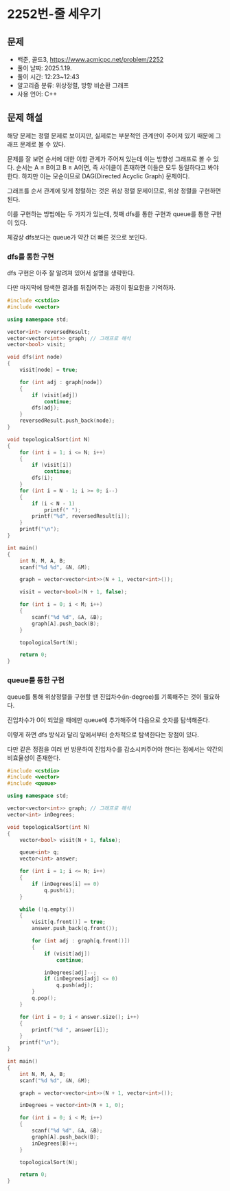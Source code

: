 # 2252번-줄 세우기

## 문제

- 백준, 골드3, https://www.acmicpc.net/problem/2252
- 풀이 날짜: 2025.1.19.
- 풀이 시간: 12:23~12:43
- 알고리즘 분류: 위상정렬, 방향 비순환 그래프
- 사용 언어: C++

## 문제 해설

해당 문제는 정렬 문제로 보이지만, 실제로는 부분적인 관계만이 주어져 있기 때문에 그래프 문제로 볼 수 있다.

문제를 잘 보면 순서에 대한 이항 관계가 주어져 있는데 이는 방향성 그래프로 볼 수 있다. 순서는 A ≤ B이고 B ≥ A이면, 즉 사이클이 존재하면 이들은 모두 동일하다고 봐야 한다. 하지만 이는 모순이므로 DAG(Directed Acyclic Graph) 문제이다.

그래프를 순서 관계에 맞게 정렬하는 것은 위상 정렬 문제이므로, 위상 정렬을 구현하면 된다.

이를 구현하는 방법에는 두 가지가 있는데, 첫째 dfs를 통한 구현과 queue를 통한 구현이 있다.

체감상 dfs보다는 queue가 약간 더 빠른 것으로 보인다.

### dfs를 통한 구현

dfs 구현은 아주 잘 알려져 있어서 설명을 생략한다.

다만 마지막에 탐색한 결과를 뒤집어주는 과정이 필요함을 기억하자.

```cpp
#include <cstdio>
#include <vector>

using namespace std;

vector<int> reversedResult;
vector<vector<int>> graph; // 그래프로 해석
vector<bool> visit;

void dfs(int node)
{
    visit[node] = true;

    for (int adj : graph[node])
    {
        if (visit[adj])
            continue;
        dfs(adj);
    }
    reversedResult.push_back(node);
}

void topologicalSort(int N)
{
    for (int i = 1; i <= N; i++)
    {
        if (visit[i])
            continue;
        dfs(i);
    }
    for (int i = N - 1; i >= 0; i--)
    {
        if (i < N - 1)
            printf(" ");
        printf("%d", reversedResult[i]);
    }
    printf("\n");
}

int main()
{
    int N, M, A, B;
    scanf("%d %d", &N, &M);

    graph = vector<vector<int>>(N + 1, vector<int>());

    visit = vector<bool>(N + 1, false);

    for (int i = 0; i < M; i++)
    {
        scanf("%d %d", &A, &B);
        graph[A].push_back(B);
    }

    topologicalSort(N);

    return 0;
}
```

### queue를 통한 구현

queue를 통해 위상정렬을 구현할 땐 진입차수(in-degree)를 기록해주는 것이 필요하다.

진입차수가 0이 되었을 때에만 queue에 추가해주어 다음으로 숫자를 탐색해준다.

이렇게 하면 dfs 방식과 달리 앞에서부터 순차적으로 탐색한다는 장점이 있다.

다만 같은 정점을 여러 번 방문하여 진입차수를 감소시켜주어야 한다는 점에서는 약간의 비효율성이 존재한다.

```cpp
#include <cstdio>
#include <vector>
#include <queue>

using namespace std;

vector<vector<int>> graph; // 그래프로 해석
vector<int> inDegrees;

void topologicalSort(int N)
{
    vector<bool> visit(N + 1, false);

    queue<int> q;
    vector<int> answer;

    for (int i = 1; i <= N; i++)
    {
        if (inDegrees[i] == 0)
            q.push(i);
    }

    while (!q.empty())
    {
        visit[q.front()] = true;
        answer.push_back(q.front());

        for (int adj : graph[q.front()])
        {
            if (visit[adj])
                continue;

            inDegrees[adj]--;
            if (inDegrees[adj] <= 0)
                q.push(adj);
        }
        q.pop();
    }

    for (int i = 0; i < answer.size(); i++)
    {
        printf("%d ", answer[i]);
    }
    printf("\n");
}

int main()
{
    int N, M, A, B;
    scanf("%d %d", &N, &M);

    graph = vector<vector<int>>(N + 1, vector<int>());

    inDegrees = vector<int>(N + 1, 0);

    for (int i = 0; i < M; i++)
    {
        scanf("%d %d", &A, &B);
        graph[A].push_back(B);
        inDegrees[B]++;
    }

    topologicalSort(N);

    return 0;
}
```
